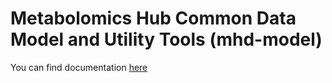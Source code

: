 # Metabolomics Hub Common Data Model and Utility Tools (mhd-model)


You can find documentation [here](https://metabolomicshub.github.io/mhd-model/)

